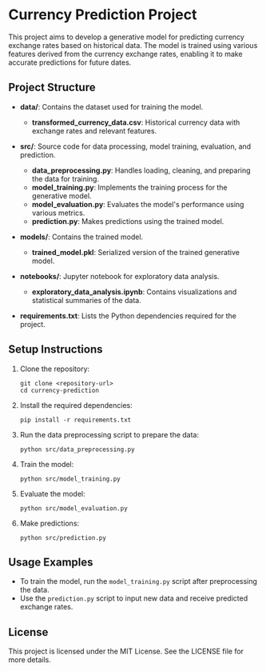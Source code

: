 # Currency Prediction Project

This project aims to develop a generative model for predicting currency exchange rates based on historical data. The model is trained using various features derived from the currency exchange rates, enabling it to make accurate predictions for future dates.

## Project Structure

- **data/**: Contains the dataset used for training the model.
  - **transformed_currency_data.csv**: Historical currency data with exchange rates and relevant features.

- **src/**: Source code for data processing, model training, evaluation, and prediction.
  - **data_preprocessing.py**: Handles loading, cleaning, and preparing the data for training.
  - **model_training.py**: Implements the training process for the generative model.
  - **model_evaluation.py**: Evaluates the model's performance using various metrics.
  - **prediction.py**: Makes predictions using the trained model.

- **models/**: Contains the trained model.
  - **trained_model.pkl**: Serialized version of the trained generative model.

- **notebooks/**: Jupyter notebook for exploratory data analysis.
  - **exploratory_data_analysis.ipynb**: Contains visualizations and statistical summaries of the data.

- **requirements.txt**: Lists the Python dependencies required for the project.

## Setup Instructions

1. Clone the repository:
   ```
   git clone <repository-url>
   cd currency-prediction
   ```

2. Install the required dependencies:
   ```
   pip install -r requirements.txt
   ```

3. Run the data preprocessing script to prepare the data:
   ```
   python src/data_preprocessing.py
   ```

4. Train the model:
   ```
   python src/model_training.py
   ```

5. Evaluate the model:
   ```
   python src/model_evaluation.py
   ```

6. Make predictions:
   ```
   python src/prediction.py
   ```

## Usage Examples

- To train the model, run the `model_training.py` script after preprocessing the data.
- Use the `prediction.py` script to input new data and receive predicted exchange rates.

## License

This project is licensed under the MIT License. See the LICENSE file for more details.